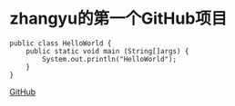 # zhangyu的第一个GitHub项目
```
public class HelloWorld {
	public static void main (String[]args) {
		System.out.println("HelloWorld");
	}
}
```
[GitHub](https://timgsa.baidu.com/timg?image&quality=80&size=b9999_10000&sec=1509189977&di=ae3bcd9b898a55f985f62eaf5525e0a1&imgtype=jpg&er=1&src=http%3A%2F%2Fwww.embeddedlinux.org.cn%2Fuploads%2Fallimg%2F151115%2F0934120.jpg)





